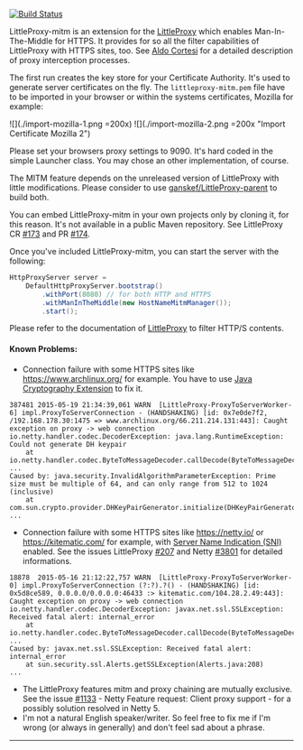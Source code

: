 [![Build Status](https://travis-ci.org/ganskef/LittleProxy-parent.png?branch=master)](https://travis-ci.org/ganskef/LittleProxy-parent)

LittleProxy-mitm is an extension for the [LittleProxy](https://github.com/adamfisk/LittleProxy) which enables Man-In-The-Middle for HTTPS. It provides for so all the filter capabilities of LittleProxy with HTTPS sites, too. See [Aldo Cortesi](http://corte.si/posts/code/mitmproxy/howitworks/index.html) for a detailed description of proxy interception processes. 

The first run creates the key store for your Certificate Authority. It's used to generate server certificates on the fly. The ```littleproxy-mitm.pem``` file have to be imported in your browser or within the systems certificates, Mozilla for example:

![](./import-mozilla-1.png =200x)
![](./import-mozilla-2.png =200x "Import Certificate Mozilla 2")

Please set your browsers proxy settings to 9090. It's hard coded in the simple Launcher class. You may chose an other implementation, of course.


The MITM feature depends on the unreleased version of LittleProxy with little modifications. Please consider to use [ganskef/LittleProxy-parent](https://github.com/ganskef/LittleProxy-parent) to build both.


You can embed LittleProxy-mitm in your own projects only by cloning it, for this reason. It's not available in a public Maven repository. See LittleProxy CR [#173](https://github.com/adamfisk/LittleProxy/issues/173) and PR [#174](https://github.com/adamfisk/LittleProxy/pull/174).


Once you've included LittleProxy-mitm, you can start the server with the following:

```java
HttpProxyServer server =
    DefaultHttpProxyServer.bootstrap()
        .withPort(8080) // for both HTTP and HTTPS
        .withManInTheMiddle(new HostNameMitmManager());
        .start();
```

Please refer to the documentation of [LittleProxy](https://github.com/adamfisk/LittleProxy) to filter HTTP/S contents.

#### Known Problems:

 * Connection failure with some HTTPS sites like https://www.archlinux.org/ for example. You have to use [Java Cryptography Extension](http://en.wikipedia.org/wiki/Java_Cryptography_Extension) to fix it.
```
387481 2015-05-19 21:34:39,061 WARN  [LittleProxy-ProxyToServerWorker-6] impl.ProxyToServerConnection - (HANDSHAKING) [id: 0x7e0de7f2, /192.168.178.30:1475 => www.archlinux.org/66.211.214.131:443]: Caught exception on proxy -> web connection
io.netty.handler.codec.DecoderException: java.lang.RuntimeException: Could not generate DH keypair
    at io.netty.handler.codec.ByteToMessageDecoder.callDecode(ByteToMessageDecoder.java:346)
...
Caused by: java.security.InvalidAlgorithmParameterException: Prime size must be multiple of 64, and can only range from 512 to 1024 (inclusive)
    at com.sun.crypto.provider.DHKeyPairGenerator.initialize(DHKeyPairGenerator.java:120)
...
```

 * Connection failure with some HTTPS sites like https://netty.io/ or https://kitematic.com/ for example, with [Server Name Indication (SNI)](http://en.wikipedia.org/wiki/Server_Name_Indication) enabled. See the issues LittleProxy [#207](https://github.com/adamfisk/LittleProxy/issues/207) and Netty [#3801](https://github.com/netty/netty/issues/3801) for detailed informations.
```
18878  2015-05-16 21:12:22,757 WARN  [LittleProxy-ProxyToServerWorker-0] impl.ProxyToServerConnection (?:?).?() - (HANDSHAKING) [id: 0x5d8ce589, 0.0.0.0/0.0.0.0:46433 :> kitematic.com/104.28.2.49:443]: Caught exception on proxy -> web connection
io.netty.handler.codec.DecoderException: javax.net.ssl.SSLException: Received fatal alert: internal_error
    at io.netty.handler.codec.ByteToMessageDecoder.callDecode(ByteToMessageDecoder.java:280)
...
Caused by: javax.net.ssl.SSLException: Received fatal alert: internal_error
    at sun.security.ssl.Alerts.getSSLException(Alerts.java:208)
...
```
 * The LittleProxy features mitm and proxy chaining are mutually exclusive. See the issue [#1133](https://github.com/netty/netty/issues/1133) - Netty Feature request: Client proxy support - for a possibly solution resolved in Netty 5.
 * I'm not a natural English speaker/writer. So feel free to fix me if I'm wrong (or always in generally) and don't feel sad about a phrase.

----